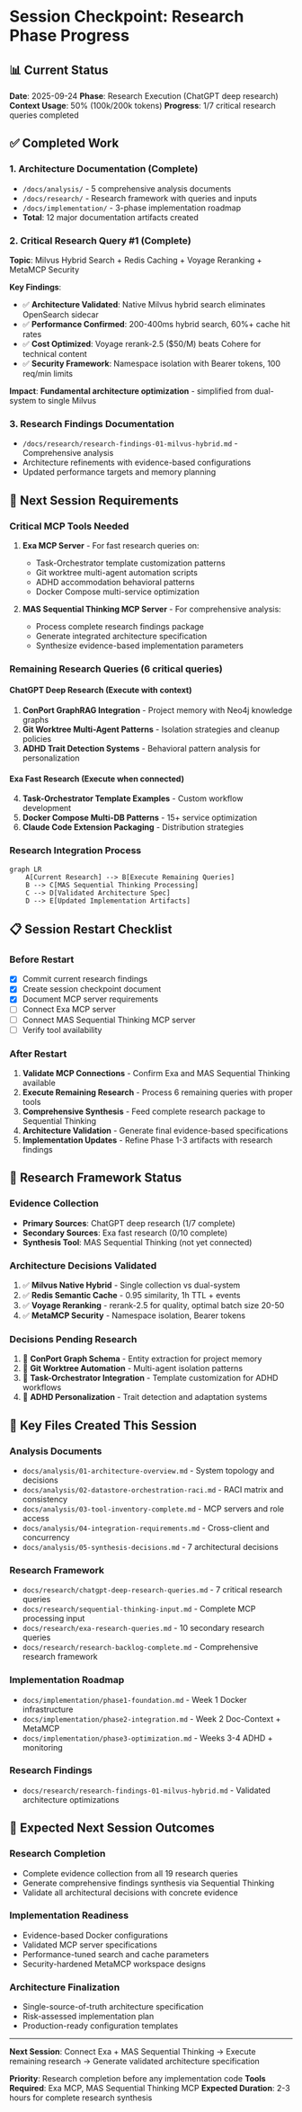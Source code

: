 # Session Checkpoint: Research Phase Progress

## 📊 **Current Status**

**Date**: 2025-09-24
**Phase**: Research Execution (ChatGPT deep research)
**Context Usage**: 50% (100k/200k tokens)
**Progress**: 1/7 critical research queries completed

## ✅ **Completed Work**

### 1. **Architecture Documentation** (Complete)
- `/docs/analysis/` - 5 comprehensive analysis documents
- `/docs/research/` - Research framework with queries and inputs
- `/docs/implementation/` - 3-phase implementation roadmap
- **Total**: 12 major documentation artifacts created

### 2. **Critical Research Query #1** (Complete)
**Topic**: Milvus Hybrid Search + Redis Caching + Voyage Reranking + MetaMCP Security

**Key Findings**:
- ✅ **Architecture Validated**: Native Milvus hybrid search eliminates OpenSearch sidecar
- ✅ **Performance Confirmed**: 200-400ms hybrid search, 60%+ cache hit rates
- ✅ **Cost Optimized**: Voyage rerank-2.5 ($50/M) beats Cohere for technical content
- ✅ **Security Framework**: Namespace isolation with Bearer tokens, 100 req/min limits

**Impact**: **Fundamental architecture optimization** - simplified from dual-system to single Milvus

### 3. **Research Findings Documentation**
- `/docs/research/research-findings-01-milvus-hybrid.md` - Comprehensive analysis
- Architecture refinements with evidence-based configurations
- Updated performance targets and memory planning

## 🎯 **Next Session Requirements**

### **Critical MCP Tools Needed**
1. **Exa MCP Server** - For fast research queries on:
   - Task-Orchestrator template customization patterns
   - Git worktree multi-agent automation scripts
   - ADHD accommodation behavioral patterns
   - Docker Compose multi-service optimization

2. **MAS Sequential Thinking MCP Server** - For comprehensive analysis:
   - Process complete research findings package
   - Generate integrated architecture specification
   - Synthesize evidence-based implementation parameters

### **Remaining Research Queries** (6 critical queries)

#### **ChatGPT Deep Research** (Execute with context)
1. **ConPort GraphRAG Integration** - Project memory with Neo4j knowledge graphs
2. **Git Worktree Multi-Agent Patterns** - Isolation strategies and cleanup policies
3. **ADHD Trait Detection Systems** - Behavioral pattern analysis for personalization

#### **Exa Fast Research** (Execute when connected)
4. **Task-Orchestrator Template Examples** - Custom workflow development
5. **Docker Compose Multi-DB Patterns** - 15+ service optimization
6. **Claude Code Extension Packaging** - Distribution strategies

### **Research Integration Process**
```mermaid
graph LR
    A[Current Research] --> B[Execute Remaining Queries]
    B --> C[MAS Sequential Thinking Processing]
    C --> D[Validated Architecture Spec]
    D --> E[Updated Implementation Artifacts]
```

## 📋 **Session Restart Checklist**

### **Before Restart**
- [x] Commit current research findings
- [x] Create session checkpoint document
- [x] Document MCP server requirements
- [ ] Connect Exa MCP server
- [ ] Connect MAS Sequential Thinking MCP server
- [ ] Verify tool availability

### **After Restart**
1. **Validate MCP Connections** - Confirm Exa and MAS Sequential Thinking available
2. **Execute Remaining Research** - Process 6 remaining queries with proper tools
3. **Comprehensive Synthesis** - Feed complete research package to Sequential Thinking
4. **Architecture Validation** - Generate final evidence-based specifications
5. **Implementation Updates** - Refine Phase 1-3 artifacts with research findings

## 🔬 **Research Framework Status**

### **Evidence Collection**
- **Primary Sources**: ChatGPT deep research (1/7 complete)
- **Secondary Sources**: Exa fast research (0/10 complete)
- **Synthesis Tool**: MAS Sequential Thinking (not yet connected)

### **Architecture Decisions Validated**
1. ✅ **Milvus Native Hybrid** - Single collection vs dual-system
2. ✅ **Redis Semantic Cache** - 0.95 similarity, 1h TTL + events
3. ✅ **Voyage Reranking** - rerank-2.5 for quality, optimal batch size 20-50
4. ✅ **MetaMCP Security** - Namespace isolation, Bearer tokens

### **Decisions Pending Research**
1. 🔄 **ConPort Graph Schema** - Entity extraction for project memory
2. 🔄 **Git Worktree Automation** - Multi-agent isolation patterns
3. 🔄 **Task-Orchestrator Integration** - Template customization for ADHD workflows
4. 🔄 **ADHD Personalization** - Trait detection and adaptation systems

## 📁 **Key Files Created This Session**

### **Analysis Documents**
- `docs/analysis/01-architecture-overview.md` - System topology and decisions
- `docs/analysis/02-datastore-orchestration-raci.md` - RACI matrix and consistency
- `docs/analysis/03-tool-inventory-complete.md` - MCP servers and role access
- `docs/analysis/04-integration-requirements.md` - Cross-client and concurrency
- `docs/analysis/05-synthesis-decisions.md` - 7 architectural decisions

### **Research Framework**
- `docs/research/chatgpt-deep-research-queries.md` - 7 critical research queries
- `docs/research/sequential-thinking-input.md` - Complete MCP processing input
- `docs/research/exa-research-queries.md` - 10 secondary research queries
- `docs/research/research-backlog-complete.md` - Comprehensive research framework

### **Implementation Roadmap**
- `docs/implementation/phase1-foundation.md` - Week 1 Docker infrastructure
- `docs/implementation/phase2-integration.md` - Week 2 Doc-Context + MetaMCP
- `docs/implementation/phase3-optimization.md` - Weeks 3-4 ADHD + monitoring

### **Research Findings**
- `docs/research/research-findings-01-milvus-hybrid.md` - Validated architecture optimizations

## 🚀 **Expected Next Session Outcomes**

### **Research Completion**
- Complete evidence collection from all 19 research queries
- Generate comprehensive findings synthesis via Sequential Thinking
- Validate all architectural decisions with concrete evidence

### **Implementation Readiness**
- Evidence-based Docker configurations
- Validated MCP server specifications
- Performance-tuned search and cache parameters
- Security-hardened MetaMCP workspace designs

### **Architecture Finalization**
- Single-source-of-truth architecture specification
- Risk-assessed implementation plan
- Production-ready configuration templates

---

**Next Session**: Connect Exa + MAS Sequential Thinking → Execute remaining research → Generate validated architecture specification

**Priority**: Research completion before any implementation code
**Tools Required**: Exa MCP, MAS Sequential Thinking MCP
**Expected Duration**: 2-3 hours for complete research synthesis